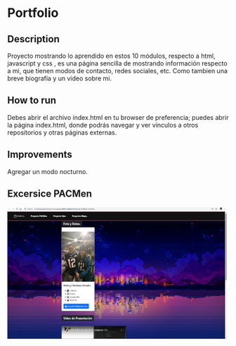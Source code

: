 # Portfolio

## Description

Proyecto mostrando lo aprendido en estos 10 módulos, respecto a html, javascript y css , es una página sencilla de mostrando información respecto a mi, que tienen modos de contacto, redes sociales, etc. Como tambien una breve biografía y un video sobre mi.

## How to run

Debes abrir el archivo index.html en tu browser de preferencia; puedes abrir la página index.html, donde podrás navegar y ver vínculos a otros repositorios y otras páginas externas.

## Improvements

Agregar un modo nocturno.

## Excersice PACMen

<img src="./assets/img/portfolio.png" width='500' height='300'>
